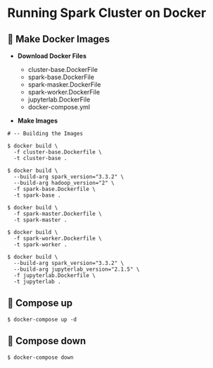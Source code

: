 # Running Spark Cluster on Docker

## 🌟 Make Docker Images
- **Download Docker Files**
   - cluster-base.DockerFile
   - spark-base.DockerFile
   - spark-masker.DockerFile
   - spark-worker.DockerFile
   - jupyterlab.DockerFile
   - docker-compose.yml

- **Make Images**
```shell
# -- Building the Images

$ docker build \
  -f cluster-base.Dockerfile \
  -t cluster-base .

$ docker build \
  --build-arg spark_version="3.3.2" \
  --build-arg hadoop_version="2" \
  -f spark-base.Dockerfile \
  -t spark-base .

$ docker build \
  -f spark-master.Dockerfile \
  -t spark-master .

$ docker build \
  -f spark-worker.Dockerfile \
  -t spark-worker .

$ docker build \
  --build-arg spark_version="3.3.2" \
  --build-arg jupyterlab_version="2.1.5" \
  -f jupyterlab.Dockerfile \
  -t jupyterlab .
```



## 🌟 Compose up
```shell
$ docker-compose up -d
```

## 🌟 Compose down
```shell
$ docker-compose down
```
